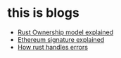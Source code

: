 # this is blogs

* [Rust Ownership model explained](https://bongkow.github.io/rust-ownership-model)
* [Ethereum signature explained](https://github.com/bongkow/bongkow.github.io/blob/main/what-is-ethereum-signature.md)
* [How rust handles errors](https://github.com/bongkow/bongkow.github.io/blob/main/what-is-ethereum-signature.md)
